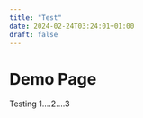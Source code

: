 ```yaml
---
title: "Test"
date: 2024-02-24T03:24:01+01:00
draft: false
---
```


# Demo Page

Testing 1....2....3

